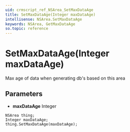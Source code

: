 ```yaml
---
uid: crmscript_ref_NSArea_SetMaxDataAge
title: SetMaxDataAge(Integer maxDataAge)
intellisense: NSArea.SetMaxDataAge
keywords: NSArea, GetMaxDataAge
so.topic: reference
---
```


# SetMaxDataAge(Integer maxDataAge)

Max age of data when generating db's based on this area

## Parameters

* **maxDataAge** Integer

```crmscript
NSArea thing;
Integer maxDataAge;
thing.SetMaxDataAge(maxDataAge);
```

